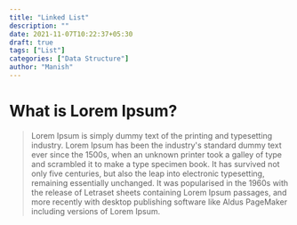 ```yaml
---
title: "Linked List"
description: ""
date: 2021-11-07T10:22:37+05:30
draft: true
tags: ["List"]
categories: ["Data Structure"]
author: "Manish"
---
```


# What is Lorem Ipsum?
> Lorem Ipsum is simply dummy text of the printing and typesetting industry. Lorem Ipsum has been the industry's standard dummy text ever since the 1500s, when an unknown printer took a galley of type and scrambled it to make a type specimen book. It has survived not only five centuries, but also the leap into electronic typesetting, remaining essentially unchanged. It was popularised in the 1960s with the release of Letraset sheets containing Lorem Ipsum passages, and more recently with desktop publishing software like Aldus PageMaker including versions of Lorem Ipsum.